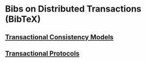 # Bibs on Distributed Transactions (BibTeX)

## [Transactional Consistency Models]()

## [Transactional Protocols]()
